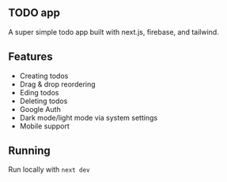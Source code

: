 ## TODO app

A super simple todo app built with next.js, firebase, and tailwind.

## Features

- Creating todos
- Drag & drop reordering
- Eding todos
- Deleting todos
- Google Auth
- Dark mode/light mode via system settings
- Mobile support

## Running

Run locally with `next dev`
